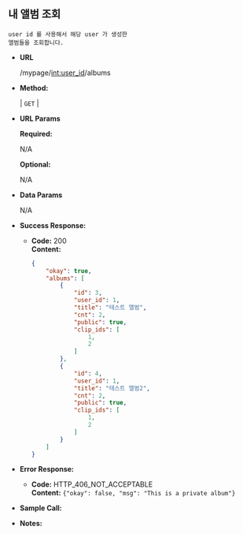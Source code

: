 **내 앨범 조회**
----
    user id 를 사용해서 해당 user 가 생성한
    앨범들을 조회합니다.

* **URL**

  /mypage/<int:user_id>/albums

* **Method:**

  | `GET` |
  
*  **URL Params**

   **Required:**
 
   N/A

   **Optional:**
 
   N/A

* **Data Params**

   N/A
  

* **Success Response:**
  
  * **Code:** 200 <br />
    **Content:** 
    ```json
    {
        "okay": true,
        "albums": [
            {
                "id": 3,
                "user_id": 1,
                "title": "테스트 앨범",
                "cnt": 2,
                "public": true,
                "clip_ids": [
                    1,
                    2
                ]
            },
            {
                "id": 4,
                "user_id": 1,
                "title": "테스트 앨범2",
                "cnt": 2,
                "public": true,
                "clip_ids": [
                    1,
                    2
                ]
            }
        ]
    }
    ```
 
* **Error Response:**

  * **Code:** HTTP_406_NOT_ACCEPTABLE <br />
    **Content:** `{"okay": false, "msg": "This is a private album"}`


* **Sample Call:**


* **Notes:**

